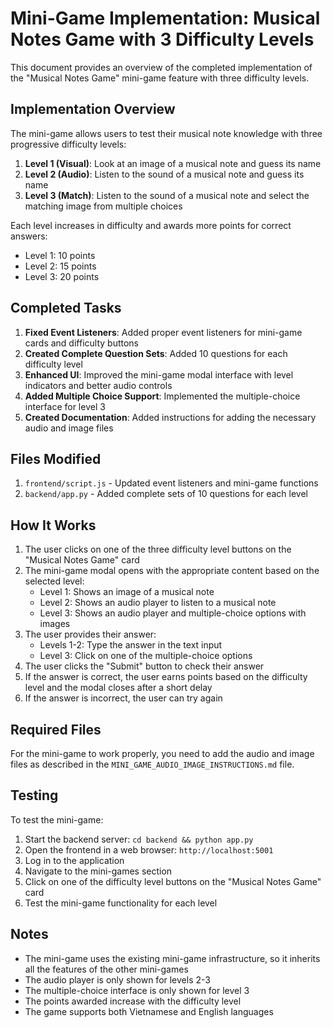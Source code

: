 # Mini-Game Implementation: Musical Notes Game with 3 Difficulty Levels

This document provides an overview of the completed implementation of the "Musical Notes Game" mini-game feature with three difficulty levels.

## Implementation Overview

The mini-game allows users to test their musical note knowledge with three progressive difficulty levels:

1. **Level 1 (Visual)**: Look at an image of a musical note and guess its name
2. **Level 2 (Audio)**: Listen to the sound of a musical note and guess its name
3. **Level 3 (Match)**: Listen to the sound of a musical note and select the matching image from multiple choices

Each level increases in difficulty and awards more points for correct answers:
- Level 1: 10 points
- Level 2: 15 points
- Level 3: 20 points

## Completed Tasks

1. **Fixed Event Listeners**: Added proper event listeners for mini-game cards and difficulty buttons
2. **Created Complete Question Sets**: Added 10 questions for each difficulty level
3. **Enhanced UI**: Improved the mini-game modal interface with level indicators and better audio controls
4. **Added Multiple Choice Support**: Implemented the multiple-choice interface for level 3
5. **Created Documentation**: Added instructions for adding the necessary audio and image files

## Files Modified

1. `frontend/script.js` - Updated event listeners and mini-game functions
2. `backend/app.py` - Added complete sets of 10 questions for each level

## How It Works

1. The user clicks on one of the three difficulty level buttons on the "Musical Notes Game" card
2. The mini-game modal opens with the appropriate content based on the selected level:
   - Level 1: Shows an image of a musical note
   - Level 2: Shows an audio player to listen to a musical note
   - Level 3: Shows an audio player and multiple-choice options with images
3. The user provides their answer:
   - Levels 1-2: Type the answer in the text input
   - Level 3: Click on one of the multiple-choice options
4. The user clicks the "Submit" button to check their answer
5. If the answer is correct, the user earns points based on the difficulty level and the modal closes after a short delay
6. If the answer is incorrect, the user can try again

## Required Files

For the mini-game to work properly, you need to add the audio and image files as described in the `MINI_GAME_AUDIO_IMAGE_INSTRUCTIONS.md` file.

## Testing

To test the mini-game:

1. Start the backend server: `cd backend && python app.py`
2. Open the frontend in a web browser: `http://localhost:5001`
3. Log in to the application
4. Navigate to the mini-games section
5. Click on one of the difficulty level buttons on the "Musical Notes Game" card
6. Test the mini-game functionality for each level

## Notes

- The mini-game uses the existing mini-game infrastructure, so it inherits all the features of the other mini-games
- The audio player is only shown for levels 2-3
- The multiple-choice interface is only shown for level 3
- The points awarded increase with the difficulty level
- The game supports both Vietnamese and English languages
